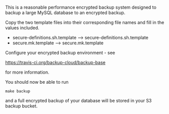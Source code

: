 This is a reasonable performance encrypted backup system designed to
backup a large MySQL database to an encrypted backup.

Copy the two template files into their corresponding file names and
fill in the values included.

* secure-definitions.sh.template --> secure-definitions.sh.template 
* secure.mk.template --> secure.mk.template

Configure your encrypted backup environment - see

  https://travis-ci.org/backup-cloud/backup-base

for more information. 

You should now be able to run

    make backup

and a full encrypted backup of your database will be stored in your S3
backup bucket.